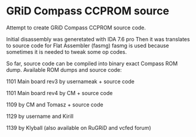 # GRiD Compass CCPROM source
Attempt to create GRiD Compass CCPROM source code.

Initial disassembly was generetated with IDA 7.6 pro
Then it was translates to source code for Flat Assembler (fasmg)
fasmg is used because sometimes it is needed to tweak some op codes.


So far, source code can be compiled into binary exact Compass ROM dump.
Available ROM dumps and source code:

1101 Main board rev3 by usernameak + source code

1101 Main board rev4 by CM + source code

1109 by CM and Tomasz + source code

1129 by username and Kirill

1139 by Klyball (also available on RuGRiD and vcfed forum)
